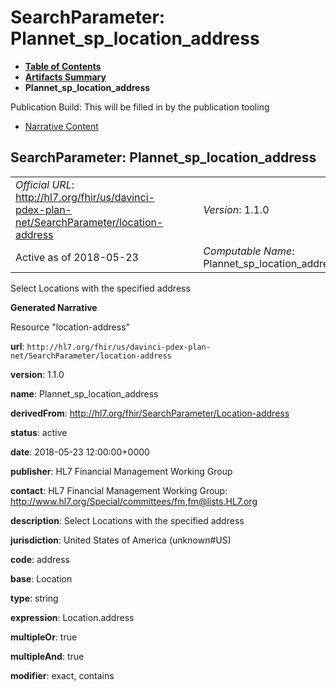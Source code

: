 # SearchParameter: Plannet\_sp\_location\_address

* [**Table of Contents**](toc.html)
* [**Artifacts Summary**](artifacts.html)
* **Plannet\_sp\_location\_address**

Publication Build: This will be filled in by the publication tooling

* [Narrative Content](#)

## SearchParameter: Plannet\_sp\_location\_address

|  |  |  |  |  |
| --- | --- | --- | --- | --- |
| *Official URL*: http://hl7.org/fhir/us/davinci-pdex-plan-net/SearchParameter/location-address | | | | *Version*: 1.1.0 |
| Active as of 2018-05-23 | | | | *Computable Name*: Plannet\_sp\_location\_address |

Select Locations with the specified address

**Generated Narrative**

Resource "location-address"

**url**: `http://hl7.org/fhir/us/davinci-pdex-plan-net/SearchParameter/location-address`

**version**: 1.1.0

**name**: Plannet\_sp\_location\_address

**derivedFrom**: <http://hl7.org/fhir/SearchParameter/Location-address>

**status**: active

**date**: 2018-05-23 12:00:00+0000

**publisher**: HL7 Financial Management Working Group

**contact**: HL7 Financial Management Working Group: <http://www.hl7.org/Special/committees/fm>,[fm@lists.HL7.org](mailto:fm@lists.HL7.org)

**description**: Select Locations with the specified address

**jurisdiction**: United States of America  (unknown#US)

**code**: address

**base**: Location

**type**: string

**expression**: Location.address

**multipleOr**: true

**multipleAnd**: true

**modifier**: exact, contains